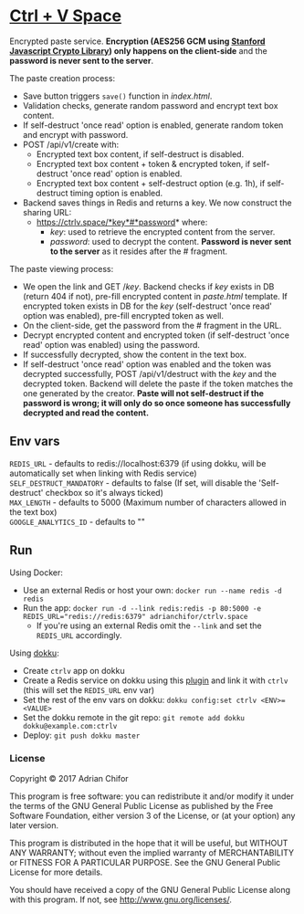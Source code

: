 # [Ctrl + V Space](https://ctrlv.space)

Encrypted paste service. **Encryption (AES256 GCM using [Stanford Javascript Crypto Library](http://bitwiseshiftleft.github.io/sjcl/)) only happens on the client-side** and the **password is never sent to the server**.

The paste creation process:
- Save button triggers `save()` function in *index.html*.
- Validation checks, generate random password and encrypt text box content.
- If self-destruct 'once read' option is enabled, generate random token and encrypt with password.
- POST /api/v1/create with:
    - Encrypted text box content, if self-destruct is disabled.
    - Encrypted text box content + token & encrypted token, if self-destruct 'once read' option is enabled.
    - Encrypted text box content + self-destruct option (e.g. 1h), if self-destruct timing option is enabled.
- Backend saves things in Redis and returns a key. We now construct the sharing URL:
    - https://ctrlv.space/*key*#*password* where:
        - *key*: used to retrieve the encrypted content from the server.
        - *password*: used to decrypt the content. **Password is never sent to the server** as it resides after the # fragment.

The paste viewing process:
- We open the link and GET /*key*. Backend checks if *key* exists in DB (return 404 if not), pre-fill encrypted content in *paste.html* template. If encrypted token exists in DB for the *key* (self-destruct 'once read' option was enabled), pre-fill encrypted token as well.
- On the client-side, get the password from the # fragment in the URL.
- Decrypt encrypted content and encrypted token (if self-destruct 'once read' option was enabled) using the password.
- If successfully decrypted, show the content in the text box.
- If self-destruct 'once read' option was enabled and the token was decrypted successfully, POST /api/v1/destruct with the *key* and the decrypted token. Backend will delete the paste if the token matches the one generated by the creator. **Paste will not self-destruct if the password is wrong; it will only do so once someone has successfully decrypted and read the content.**

## Env vars

`REDIS_URL` - defaults to redis://localhost:6379 (if using dokku, will be automatically set when linking with Redis service)<br>
`SELF_DESTRUCT_MANDATORY` - defaults to false (If set, will disable the 'Self-destruct' checkbox so it's always ticked)<br>
`MAX_LENGTH` - defaults to 5000 (Maximum number of characters allowed in the text box)<br>
`GOOGLE_ANALYTICS_ID` - defaults to ""

## Run

Using Docker:
* Use an external Redis or host your own: `docker run --name redis -d redis`
* Run the app: `docker run -d --link redis:redis -p 80:5000 -e REDIS_URL="redis://redis:6379" adrianchifor/ctrlv.space`
  * If you're using an external Redis omit the `--link` and set the `REDIS_URL` accordingly.

Using [dokku](http://dokku.viewdocs.io/dokku/):
* Create `ctrlv` app on dokku
* Create a Redis service on dokku using this [plugin](https://github.com/dokku/dokku-redis) and link it with `ctrlv` (this will set the `REDIS_URL` env var)
* Set the rest of the env vars on dokku: `dokku config:set ctrlv <ENV>=<VALUE>`
* Set the dokku remote in the git repo:
`git remote add dokku dokku@example.com:ctrlv`
* Deploy:
`git push dokku master`

### License

Copyright &copy; 2017 Adrian Chifor

This program is free software: you can redistribute it and/or modify
it under the terms of the GNU General Public License as published by
the Free Software Foundation, either version 3 of the License, or
(at your option) any later version.

This program is distributed in the hope that it will be useful,
but WITHOUT ANY WARRANTY; without even the implied warranty of
MERCHANTABILITY or FITNESS FOR A PARTICULAR PURPOSE.  See the
GNU General Public License for more details.

You should have received a copy of the GNU General Public License
along with this program. If not, see <http://www.gnu.org/licenses/>.
